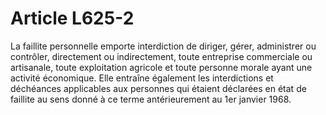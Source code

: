 # Article L625-2

La faillite personnelle emporte interdiction de diriger, gérer, administrer ou contrôler, directement ou indirectement, toute entreprise commerciale ou artisanale, toute exploitation agricole et toute personne morale ayant une activité économique.   Elle entraîne également les interdictions et déchéances applicables aux personnes qui étaient déclarées en état de faillite au sens donné à ce terme antérieurement au 1er janvier 1968.